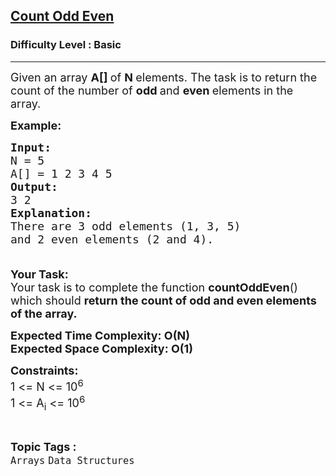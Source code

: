 <h2><a href="https://www.geeksforgeeks.org/problems/count-odd-even/1?page=1&category=Arrays&difficulty=Basic&sortBy=submissions">Count Odd Even</a></h2><h3>Difficulty Level : Basic</h3><hr><div class="problems_problem_content__Xm_eO"><p><span style="font-size: 18px;">Given an array <strong>A[]&nbsp;</strong>of <strong>N </strong>elements. The task is to return the count of the number of <strong>odd </strong>and <strong>even&nbsp;</strong>elements in the array.</span></p>
<p><span style="font-size: 18px;"><strong>Example:</strong></span></p>
<pre><span style="font-size: 18px;"><strong>Input:</strong>
N = 5
A[] = 1 2 3 4 5
<strong>Output:
</strong>3 2
<strong>Explanation:
</strong>There are 3 odd elements (1, 3, 5)
and 2 even elements (2 and 4).<br><br></span></pre>
<p><span style="font-size: 18px;"><strong>Your Task:</strong><br>Your task is to complete the function <strong>countOddEven</strong>() which should <strong>return the count of odd and even elements of the array.</strong></span></p>
<p><strong><span style="font-size: 18px;">Expected Time Complexity: O(N)<br></span></strong><strong><span style="font-size: 18px;">Expected Space Complexity: O(1)</span></strong></p>
<p><span style="font-size: 18px;"><strong>Constraints:</strong><br>1 &lt;= N &lt;= 10<sup>6</sup><br>1 &lt;= A<sub>i</sub> &lt;= 10<sup>6</sup></span></p></div><br><p><span style=font-size:18px><strong>Topic Tags : </strong><br><code>Arrays</code>&nbsp;<code>Data Structures</code>&nbsp;